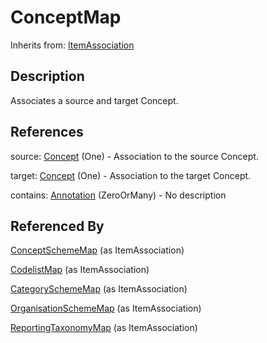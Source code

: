 
# ConceptMap

Inherits from: [ItemAssociation](ItemAssociation.md)



## Description

Associates a source and target Concept.




## References

source: [Concept](../ConceptSchemes/Concept.md) (One) - Association to the source Concept.

target: [Concept](../ConceptSchemes/Concept.md) (One) - Association to the target Concept.

contains: [Annotation](../Base/Annotation.md) (ZeroOrMany) - No description



## Referenced By

[ConceptSchemeMap](ConceptSchemeMap.md) (as ItemAssociation)

[CodelistMap](CodelistMap.md) (as ItemAssociation)

[CategorySchemeMap](CategorySchemeMap.md) (as ItemAssociation)

[OrganisationSchemeMap](OrganisationSchemeMap.md) (as ItemAssociation)

[ReportingTaxonomyMap](ReportingTaxonomyMap.md) (as ItemAssociation)



